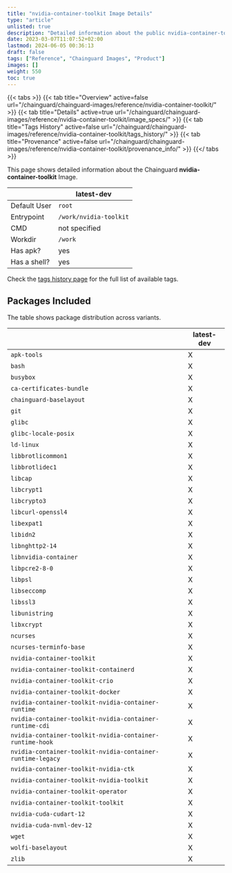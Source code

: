 ```yaml
---
title: "nvidia-container-toolkit Image Details"
type: "article"
unlisted: true
description: "Detailed information about the public nvidia-container-toolkit Chainguard Image."
date: 2023-03-07T11:07:52+02:00
lastmod: 2024-06-05 00:36:13
draft: false
tags: ["Reference", "Chainguard Images", "Product"]
images: []
weight: 550
toc: true
---
```


{{< tabs >}}
{{< tab title="Overview" active=false url="/chainguard/chainguard-images/reference/nvidia-container-toolkit/" >}}
{{< tab title="Details" active=true url="/chainguard/chainguard-images/reference/nvidia-container-toolkit/image_specs/" >}}
{{< tab title="Tags History" active=false url="/chainguard/chainguard-images/reference/nvidia-container-toolkit/tags_history/" >}}
{{< tab title="Provenance" active=false url="/chainguard/chainguard-images/reference/nvidia-container-toolkit/provenance_info/" >}}
{{</ tabs >}}

This page shows detailed information about the Chainguard **nvidia-container-toolkit** Image.

|              | latest-dev             |
|--------------|------------------------|
| Default User | `root`                 |
| Entrypoint   | `/work/nvidia-toolkit` |
| CMD          | not specified          |
| Workdir      | `/work`                |
| Has apk?     | yes                    |
| Has a shell? | yes                    |

Check the [tags history page](/chainguard/chainguard-images/reference/nvidia-container-toolkit/tags_history/) for the full list of available tags.

## Packages Included
The table shows package distribution across variants.

|                                                            | latest-dev |
|------------------------------------------------------------|------------|
| `apk-tools`                                                | X          |
| `bash`                                                     | X          |
| `busybox`                                                  | X          |
| `ca-certificates-bundle`                                   | X          |
| `chainguard-baselayout`                                    | X          |
| `git`                                                      | X          |
| `glibc`                                                    | X          |
| `glibc-locale-posix`                                       | X          |
| `ld-linux`                                                 | X          |
| `libbrotlicommon1`                                         | X          |
| `libbrotlidec1`                                            | X          |
| `libcap`                                                   | X          |
| `libcrypt1`                                                | X          |
| `libcrypto3`                                               | X          |
| `libcurl-openssl4`                                         | X          |
| `libexpat1`                                                | X          |
| `libidn2`                                                  | X          |
| `libnghttp2-14`                                            | X          |
| `libnvidia-container`                                      | X          |
| `libpcre2-8-0`                                             | X          |
| `libpsl`                                                   | X          |
| `libseccomp`                                               | X          |
| `libssl3`                                                  | X          |
| `libunistring`                                             | X          |
| `libxcrypt`                                                | X          |
| `ncurses`                                                  | X          |
| `ncurses-terminfo-base`                                    | X          |
| `nvidia-container-toolkit`                                 | X          |
| `nvidia-container-toolkit-containerd`                      | X          |
| `nvidia-container-toolkit-crio`                            | X          |
| `nvidia-container-toolkit-docker`                          | X          |
| `nvidia-container-toolkit-nvidia-container-runtime`        | X          |
| `nvidia-container-toolkit-nvidia-container-runtime-cdi`    | X          |
| `nvidia-container-toolkit-nvidia-container-runtime-hook`   | X          |
| `nvidia-container-toolkit-nvidia-container-runtime-legacy` | X          |
| `nvidia-container-toolkit-nvidia-ctk`                      | X          |
| `nvidia-container-toolkit-nvidia-toolkit`                  | X          |
| `nvidia-container-toolkit-operator`                        | X          |
| `nvidia-container-toolkit-toolkit`                         | X          |
| `nvidia-cuda-cudart-12`                                    | X          |
| `nvidia-cuda-nvml-dev-12`                                  | X          |
| `wget`                                                     | X          |
| `wolfi-baselayout`                                         | X          |
| `zlib`                                                     | X          |


